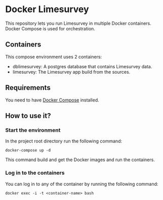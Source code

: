 # Docker Limesurvey

This repository lets you run Limesurvey in multiple Docker containers. Docker Compose is used for orchestration.

## Containers

This compose environment uses 2 containers:

- dblimesurvey: A postgres database that contains Limesurvey data.
- limesurvey: The Limesurvey app build from the sources.

## Requirements

You need to have [Docker Compose](https://docs.docker.com/compose/install/) installed.

## How to use it?

### Start the environment

In the project root directory run the following command:

`docker-compose up -d`

This command build and get the Docker images and run the containers.

### Log in to the containers

You can log in to any of the container by running the following command:

`docker exec -i -t <container-name> bash`

